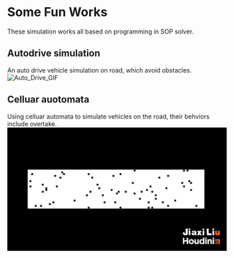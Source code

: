 # Some Fun Works
These simulation works all based on programming in SOP solver.
## Autodrive simulation
An auto drive vehicle simulation on road, which avoid obstacles.
![Auto_Drive_GIF](/Houdini_Project/Algorithm_And_Math/Some_Fun_Works/auto_drive_vehicle.gif)

## Celluar auotomata
Using celluar automata to simulate vehicles on the road, their behviors include overtake.
![cellular_automata_GIF](/Houdini_Project/Algorithm_And_Math/Some_Fun_Works/Cellular_automata.gif)

